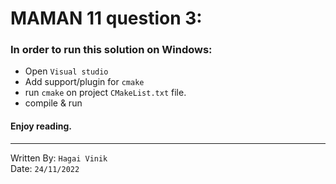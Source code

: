 # MAMAN 11 question 3:

### In order to run this solution on Windows:
* Open `Visual studio`
* Add support/plugin for `cmake`
* run `cmake` on project `CMakeList.txt` file.
* compile & run

#### Enjoy reading.

---
Written By: `Hagai Vinik` <br>
Date: `24/11/2022`